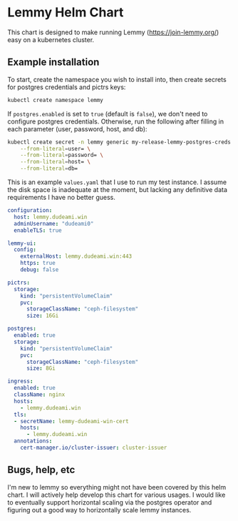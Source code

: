 # Lemmy Helm Chart

This chart is designed to make running Lemmy (https://join-lemmy.org/) easy on a kubernetes cluster.

## Example installation

To start, create the namespace you wish to install into, then create secrets for postgres credentials and pictrs keys:

```sh
kubectl create namespace lemmy
```

If `postgres.enabled` is set to `true` (default is `false`), we don't need to configure postgres credentials. Otherwise,
run the following after filling in each parameter (user, password, host, and db):

```sh
kubectl create secret -n lemmy generic my-release-lemmy-postgres-creds \
    --from-literal=user= \
    --from-literal=password= \
    --from-literal=host= \
    --from-literal=db=
```

This is an example `values.yaml` that I use to run my test instance. I assume the disk space is inadequate at the
moment, but lacking any definitive data requirements I have no better guess.

```yaml
configuration:
  host: lemmy.dudeami.win
  adminUsername: "dudeami0"
  enableTLS: true

lemmy-ui:
  config:
    externalHost: lemmy.dudeami.win:443
    https: true
    debug: false

pictrs:
  storage:
    kind: "persistentVolumeClaim"
    pvc:
      storageClassName: "ceph-filesystem"
      size: 16Gi

postgres:
  enabled: true
  storage:
    kind: "persistentVolumeClaim"
    pvc:
      storageClassName: "ceph-filesystem"
      size: 8Gi

ingress:
  enabled: true
  className: nginx
  hosts:
    - lemmy.dudeami.win
  tls:
  - secretName: lemmy-dudeami-win-cert
    hosts:
      - lemmy.dudeami.win
  annotations:
    cert-manager.io/cluster-issuer: cluster-issuer
```

## Bugs, help, etc

I'm new to lemmy so everything might not have been covered by this helm chart. I will actively help develop this
chart for various usages. I would like to eventually support horizontal scaling via the postgres operator and figuring
out a good way to horizontally scale lemmy instances.
